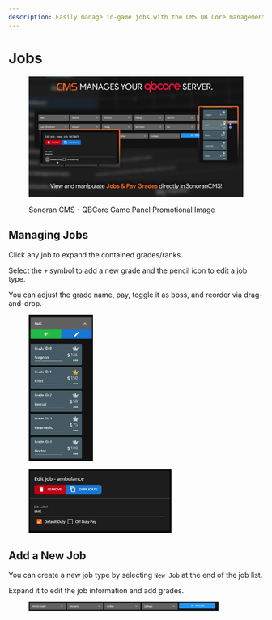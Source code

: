 ```yaml
---
description: Easily manage in-game jobs with the CMS QB Core management panel!
---
```


# Jobs

<figure><img src="../../../.gitbook/assets/qbcore_jobs.png" alt="" width="563"><figcaption><p>Sonoran CMS - QBCore Game Panel Promotional Image</p></figcaption></figure>

## Managing Jobs

Click any job to expand the contained grades/ranks.

Select the `+` symbol to add a new grade and the pencil icon to edit a job type.

You can adjust the grade name, pay, toggle it as boss, and reorder via drag-and-drop.

<div align="left">

<figure><img src="../../../.gitbook/assets/image (25) (1) (1).png" alt="" width="127"><figcaption></figcaption></figure>

 

<figure><img src="../../../.gitbook/assets/image (19).png" alt="" width="282"><figcaption></figcaption></figure>

</div>

## Add a New Job

You can create a new job type by selecting `New Job` at the end of the job list.

Expand it to edit the job information and add grades.

<figure><img src="../../../.gitbook/assets/image (21).png" alt="" width="375"><figcaption></figcaption></figure>
